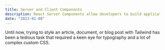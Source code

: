 ```yaml
---
title: Server and Client Components
description: React Server Components allow developers to build applications that span the server and client.
date: "2023-01-08"
---
```


Until now, trying to style an article, document, or blog post with Tailwind has been a tedious task that required a keen eye for typography and a lot of complex custom CSS.
